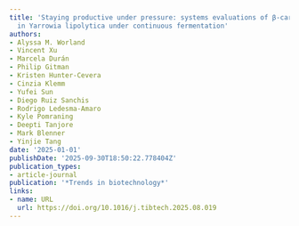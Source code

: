 ```yaml
---
title: 'Staying productive under pressure: systems evaluations of β-carotene production
  in Yarrowia lipolytica under continuous fermentation'
authors:
- Alyssa M. Worland
- Vincent Xu
- Marcela Durán
- Philip Gitman
- Kristen Hunter-Cevera
- Cinzia Klemm
- Yufei Sun
- Diego Ruiz Sanchis
- Rodrigo Ledesma‐Amaro
- Kyle Pomraning
- Deepti Tanjore
- Mark Blenner
- Yinjie Tang
date: '2025-01-01'
publishDate: '2025-09-30T18:50:22.778404Z'
publication_types:
- article-journal
publication: '*Trends in biotechnology*'
links:
- name: URL
  url: https://doi.org/10.1016/j.tibtech.2025.08.019
---
```

